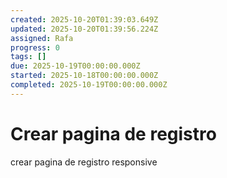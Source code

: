 ```yaml
---
created: 2025-10-20T01:39:03.649Z
updated: 2025-10-20T01:39:56.224Z
assigned: Rafa
progress: 0
tags: []
due: 2025-10-19T00:00:00.000Z
started: 2025-10-18T00:00:00.000Z
completed: 2025-10-19T00:00:00.000Z
---
```


# Crear pagina de registro

crear pagina de registro responsive
